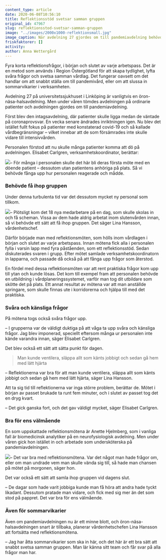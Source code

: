 ```yaml
---
content_type: article
date: 2020-06-08T10:56:10
title: Reflektionsstöd svetsar samman gruppen
original_id: 47967
slug: reflektionsstod-svetsar-samman-gruppen
image: "../images/2000x1000-reflektionsmall.jpg"
image_caption: När avdelning 27 gjordes om till pandemiavdelning behövde man ett sätt att svetsa samman gruppen. Då blev reflektionsstödet ett viktigt verktyg, berättar Lina Hansson och Elisabet Carlgren.
friskfaktorer: []
activity:
author: Anna Wettergård
---
```


Fyra korta reflektionsfrågor, i början och slutet av varje arbetspass. Det är en metod som används i Region Östergötland för att skapa tydlighet, lyfta svåra frågor och svetsa samman vårdlag. Det fungerar oavsett om det handlar om att snabbt ställa om till pandemivård, eller om att slussa in sommarvikarier i verksamheten.

Avdelning 27 på universitetssjukhuset i Linköping är vanligtvis en öron-näsa-halsavdelning. Men under våren tömdes avdelningen på ordinarie patienter och avdelningen gjordes om till pandemiavdelning.

Först blev den intagsavdelning, där patienter skulle ligga medan de väntade på coronaprovsvar. En vecka senare ändrades inriktningen igen. Nu blev det istället fullt fokus på patienter med konstaterad covid-19 och så kallade vårdbegränsningar – vilket innebar att de som försämrades inte skulle vidare till intensivvården.

Personalen förstod att nu skulle många patienter komma att dö på avdelningen. Elisabet Carlgren, verksamhetskoordinator, berättar:

[![](https://www.suntarbetsliv.se/wp-content/uploads/2020/05/200x220-elisabet-carlgren.jpg)](https://www.suntarbetsliv.se/wp-content/uploads/2020/05/200x220-elisabet-carlgren.jpg)– För många i personalen skulle det här bli deras första möte med en döende patient – dessutom utan patientens anhöriga på plats. Så vi behövde fånga upp hur personalen reagerade och mådde.

### Behövde få ihop gruppen

Under denna turbulenta tid var det dessutom mycket ny personal som tillkom.

[![](https://www.suntarbetsliv.se/wp-content/uploads/2020/05/200x220-lina-hansson.jpg)](https://www.suntarbetsliv.se/wp-content/uploads/2020/05/200x220-lina-hansson.jpg)– Plötsligt kom det 18 nya medarbetare på en dag, som skulle skolas in och få scheman. Vissa av dem hade aldrig arbetat inom slutenvården innan, så vi behövde ett sätt att få ihop gruppen. Det säger Lina Hansson, vårdenhetschef.

Därför började man med reflektionsmöten, som hölls inom vårdlagen i början och slutet av varje arbetspass. Innan mötena fick alla i personalen fylla i varsin lapp med fyra påståenden, som ett reflektionsstöd. Sedan diskuterades svaren i grupp. Efter mötet samlade verksamhetskoordinatorn in lapparna, och passade då också på att fånga upp frågor som återstod.

En fördel med dessa reflektionsmöten var att rent praktiska frågor kom upp till ytan och kunde lösas. Det kom till exempel fram att personalen behövde en utbildning i vårdplaneringssystemet, varför man tog dit utbildare som skötte det på plats. Ett annat resultat av mötena var att man anställde springare, som skulle finnas ute i korridorerna och hjälpa till med det praktiska.

### Svåra och känsliga frågor

På mötena togs också svåra frågor upp.

– I grupperna var de väldigt duktiga på att våga ta upp svåra och känsliga frågor. Jag blev imponerad, speciellt eftersom många ur personalen inte kände varandra innan, säger Elisabet Carlgren.

Det blev också ett sätt att sätta punkt för dagen.

> Man kunde ventilera, släppa allt som känts jobbigt och sedan gå hem med lätt hjärta

– Reflektionerna var bra för att man kunde ventilera, släppa allt som känts jobbigt och sedan gå hem med lätt hjärta, säger Lina Hansson.

Att ta sig tid till reflektionerna var inga större problem, berättar de. Mötet i början av passet brukade ta runt fem minuter, och i slutet av passet tog det en dryg kvart.

­– Det gick ganska fort, och det gav väldigt mycket, säger Elisabet Carlgren.

### Bra för ens välmående

En som uppskattade reflektionsmötena är Anette Hjelmberg, som i vanliga fall är biomedicinsk analytiker på en neurofysiologisk avdelning. Men under våren gick hon istället in och arbetade som undersköterska på pandemiavdelningen.

[![](https://www.suntarbetsliv.se/wp-content/uploads/2020/05/200x220-anette-hjelmberg.jpg)](https://www.suntarbetsliv.se/wp-content/uploads/2020/05/200x220-anette-hjelmberg.jpg)– Det var bra med reflektionsmötena. Var det något man hade frågor om, eller om man undrade vem man skulle vända sig till, så hade man chansen på mötet på morgonen, säger hon.

Det var också ett sätt att samla ihop gruppen vid dagens slut.

– De dagar som hade varit jobbiga kunde man få höra att andra hade tyckt likadant. Dessutom pratade man vidare, och fick med sig mer än det som stod på pappret. Det var bra för ens välmående.

### Även för sommarvikarier

Även om pandemiavdelningen nu är ett minne blott, och öron-näsa-halsavdelningen snart är tillbaka, planerar vårdenhetschefen Lina Hansson att fortsätta med reflektionsmötena.

– Jag har åtta sommarvikarier som ska in här, och det här är ett bra sätt att snabbt svetsa samman gruppen. Man lär känna sitt team och får svar på alla frågor man har.

